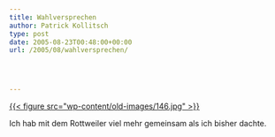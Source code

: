 ```yaml
---
title: Wahlversprechen
author: Patrick Kollitsch
type: post
date: 2005-08-23T00:48:00+00:00
url: /2005/08/wahlversprechen/




---
```

[{{< figure src="wp-content/old-images/146.jpg" >}}][1]

Ich hab mit dem Rottweiler viel mehr gemeinsam als ich bisher dachte.

 [1]: http://sueddeutsche.de/,pols1/deutschland/artikel/374/58316/
